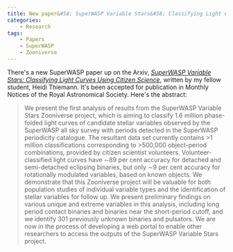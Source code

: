 ```yaml
---
title: New paper&#58; SuperWASP Variable Stars&#58; Classifying Light Curves Using Citizen Science
categories:
    - Research
tags:
    - Papers
    - SuperWASP
    - Zooniverse
---
```


There's a new SuperWASP paper up on the Arxiv, _[SuperWASP Variable Stars: Classifying Light Curves Using Citizen Science](https://arxiv.org/abs/2101.06216)_, written by my fellow student, Heidi Thiemann. It's been accepted for publication in Monthly Notices of the Royal Astronomical Society. Here's the abstract:

> We present the first analysis of results from the SuperWASP Variable Stars Zooniverse project, which is aiming to classify 1.6 million phase-folded light curves of candidate stellar variables observed by the SuperWASP all sky survey with periods detected in the SuperWASP periodicity catalogue. The resultant data set currently contains >1 million classifications corresponding to >500,000 object-period combinations, provided by citizen scientist volunteers. Volunteer-classified light curves have ∼89 per cent accuracy for detached and semi-detached eclipsing binaries, but only ∼9 per cent accuracy for rotationally modulated variables, based on known objects. We demonstrate that this Zooniverse project will be valuable for both population studies of individual variable types and the identification of stellar variables for follow up. We present preliminary findings on various unique and extreme variables in this analysis, including long period contact binaries and binaries near the short-period cutoff, and we identify 301 previously unknown binaries and pulsators. We are now in the process of developing a web portal to enable other researchers to access the outputs of the SuperWASP Variable Stars project.
